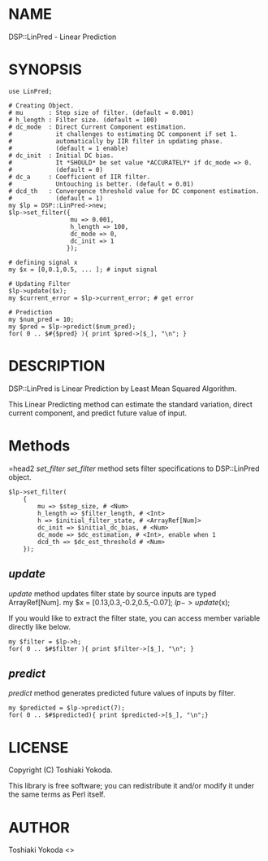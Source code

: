 # NAME

DSP::LinPred - Linear Prediction

# SYNOPSIS

    use LinPred;

    # Creating Object.
    # mu       : Step size of filter. (default = 0.001)
    # h_length : Filter size. (default = 100)
    # dc_mode  : Direct Current Component estimation.
    #            it challenges to estimating DC component if set 1.
    #            automatically by IIR filter in updating phase.
    #            (default = 1 enable)
    # dc_init  : Initial DC bias.
    #            It *SHOULD* be set value *ACCURATELY* if dc_mode => 0.
    #            (default = 0)
    # dc_a     : Coefficient of IIR filter.
    #            Untouching is better. (default = 0.01)
    # dcd_th   : Convergence threshold value for DC component estimation.
    #            (default = 1)
    my $lp = DSP::LinPred->new;
    $lp->set_filter({
                     mu => 0.001,
                     h_length => 100,
                     dc_mode => 0,
                     dc_init => 1
                    });

    # defining signal x
    my $x = [0,0.1,0.5, ... ]; # input signal

    # Updating Filter
    $lp->update($x);
    my $current_error = $lp->current_error; # get error

    # Prediction
    my $num_pred = 10;
    my $pred = $lp->predict($num_pred);
    for( 0 .. $#{$pred} ){ print $pred->[$_], "\n"; }

# DESCRIPTION

DSP::LinPred is Linear Prediction by Least Mean Squared Algorithm.

This Linear Predicting method can estimate the standard variation, direct current component, and predict future value of input.

# Methods
=head2 _set\_filter_
_set\_filter_ method sets filter specifications to DSP::LinPred object.

    $lp->set_filter(
        {
            mu => $step_size, # <Num>
            h_length => $filter_length, # <Int>
            h => $initial_filter_state, # <ArrayRef[Num]>
            dc_init => $initial_dc_bias, # <Num>
            dc_mode => $dc_estimation, # <Int>, enable when 1
            dcd_th => $dc_est_threshold # <Num>
        });

## _update_
_update_ method updates filter state by source inputs are typed ArrayRef\[Num\].
    my $x = \[0.13,0.3,-0.2,0.5,-0.07\];
    $lp->update($x);

If you would like to extract the filter state, you can access member variable directly like below.

    my $filter = $lp->h;
    for( 0 .. $#$filter ){ print $filter->[$_], "\n"; }

## _predict_
_predict_ method generates predicted future values of inputs by filter.

    my $predicted = $lp->predict(7);
    for( 0 .. $#$predicted){ print $predicted->[$_], "\n";}

# LICENSE

Copyright (C) Toshiaki Yokoda.

This library is free software; you can redistribute it and/or modify
it under the same terms as Perl itself.

# AUTHOR

Toshiaki Yokoda <>
